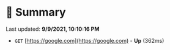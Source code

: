 # 📖 Summary
Last updated: **9/9/2021, 10:10:16 PM**

- `GET` [https://google.com](https://google.com) - **Up** (362ms)
